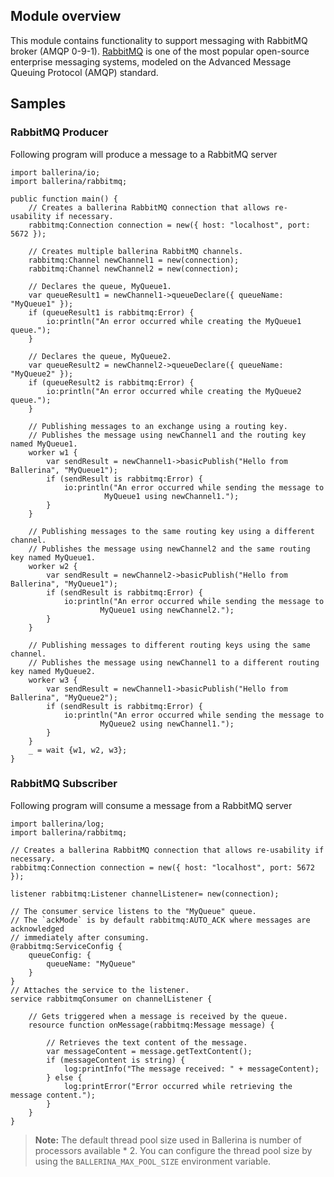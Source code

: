 ## Module overview

This module contains functionality to support messaging with RabbitMQ broker (AMQP 0-9-1).
[RabbitMQ](https://www.rabbitmq.com/) is one of the most popular open-source enterprise messaging systems, 
modeled on the Advanced Message Queuing Protocol (AMQP) standard. 

## Samples

### RabbitMQ Producer

Following program will produce a message to a RabbitMQ server

```ballerina
import ballerina/io;
import ballerina/rabbitmq;

public function main() {
    // Creates a ballerina RabbitMQ connection that allows re-usability if necessary.
    rabbitmq:Connection connection = new({ host: "localhost", port: 5672 });

    // Creates multiple ballerina RabbitMQ channels.
    rabbitmq:Channel newChannel1 = new(connection);
    rabbitmq:Channel newChannel2 = new(connection);

    // Declares the queue, MyQueue1.
    var queueResult1 = newChannel1->queueDeclare({ queueName: "MyQueue1" });
    if (queueResult1 is rabbitmq:Error) {
        io:println("An error occurred while creating the MyQueue1 queue.");
    }

    // Declares the queue, MyQueue2.
    var queueResult2 = newChannel2->queueDeclare({ queueName: "MyQueue2" });
    if (queueResult2 is rabbitmq:Error) {
        io:println("An error occurred while creating the MyQueue2 queue.");
    }

    // Publishing messages to an exchange using a routing key.
    // Publishes the message using newChannel1 and the routing key named MyQueue1.
    worker w1 {
        var sendResult = newChannel1->basicPublish("Hello from Ballerina", "MyQueue1");
        if (sendResult is rabbitmq:Error) {
            io:println("An error occurred while sending the message to
                     MyQueue1 using newChannel1.");
        }
    }

    // Publishing messages to the same routing key using a different channel.
    // Publishes the message using newChannel2 and the same routing key named MyQueue1.
    worker w2 {
        var sendResult = newChannel2->basicPublish("Hello from Ballerina", "MyQueue1");
        if (sendResult is rabbitmq:Error) {
            io:println("An error occurred while sending the message to
                    MyQueue1 using newChannel2.");
        }
    }

    // Publishing messages to different routing keys using the same channel.
    // Publishes the message using newChannel1 to a different routing key named MyQueue2.
    worker w3 {
        var sendResult = newChannel1->basicPublish("Hello from Ballerina", "MyQueue2");
        if (sendResult is rabbitmq:Error) {
            io:println("An error occurred while sending the message to
                    MyQueue2 using newChannel1.");
        }
    }
    _ = wait {w1, w2, w3};
}
```
### RabbitMQ Subscriber

Following program will consume a message from a RabbitMQ server

```ballerina
import ballerina/log;
import ballerina/rabbitmq;

// Creates a ballerina RabbitMQ connection that allows re-usability if necessary.
rabbitmq:Connection connection = new({ host: "localhost", port: 5672 });

listener rabbitmq:Listener channelListener= new(connection);

// The consumer service listens to the "MyQueue" queue.
// The `ackMode` is by default rabbitmq:AUTO_ACK where messages are acknowledged
// immediately after consuming.
@rabbitmq:ServiceConfig {
    queueConfig: {
        queueName: "MyQueue"
    }
}
// Attaches the service to the listener.
service rabbitmqConsumer on channelListener {

    // Gets triggered when a message is received by the queue.
    resource function onMessage(rabbitmq:Message message) {

        // Retrieves the text content of the message.
        var messageContent = message.getTextContent();
        if (messageContent is string) {
            log:printInfo("The message received: " + messageContent);
        } else {
            log:printError("Error occurred while retrieving the message content.");
        }
    }
}
```
>**Note:** The default thread pool size used in Ballerina is number of processors available * 2. You can configure the thread pool size by using the `BALLERINA_MAX_POOL_SIZE` environment variable.